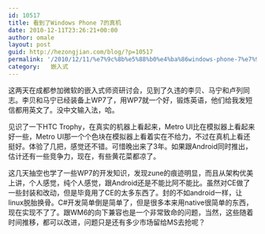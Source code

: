 ```yaml
---
id: 10517
title: 看到了Windows Phone 7的真机
date: 2010-12-11T23:26:21+00:00
author: omale
layout: post
guid: http://hezongjian.com/blog/?p=10517
permalink: '/2010/12/11/%e7%9c%8b%e5%88%b0%e4%ba%86windows-phone-7%e7%9a%84%e7%9c%9f%e6%9c%ba/'
category:   嵌入式  
---
```

这两天在成都参加微软的嵌入式师资研讨会，见到了久违的李贝、马宁和卢列同志。李贝和马宁已经装备上WP7了，用WP7就一个好，锻炼英语，他们给我发短信都用英文了。没中文输入法，哈。

见识了一下HTC Trophy，在真实的机器上看起来，Metro UI比在模拟器上看起来好一些，Metro UI那一个个色块在模拟器上看着实在不给力，不过在真机上看还挺好。体验了几把，感觉还不错。可惜晚出来了3年。如果跟Android同时推出，估计还有一些竞争力，现在，有些黄花菜都凉了。

这几天抽空也学了一些WP7的开发知识，发现zune的痕迹明显，而且从架构优美上讲，个人感觉，纯个人感觉，跟Android还是不能比阿不能比。虽然对CE做了一些封装和改动，但是毕竟用了CE的太多东西了。封的不如android一样，让linux脱胎换骨。C#开发简单倒是简单了，但是很多本来用native很简单的东西，现在实现不了了。跟WM6的向下兼容也是一个非常致命的问题，当然，这些随着时间推移，都可以改进，问题只是还有多少市场留给MS去抢呢？

&nbsp;
